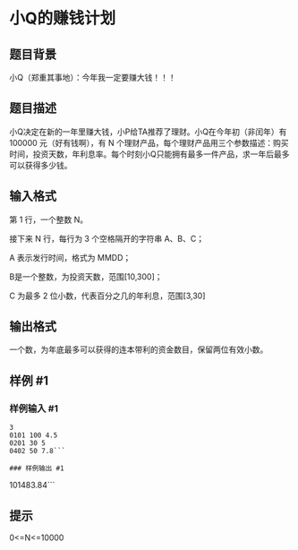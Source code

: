 # 小Q的赚钱计划

## 题目背景

小Q（郑重其事地）：今年我一定要赚大钱！！！


## 题目描述

小Q决定在新的一年里赚大钱，小P给TA推荐了理财。小Q在今年初（非闰年）有 100000 元（好有钱啊），有 N 个理财产品，每个理财产品用三个参数描述：购买时间，投资天数，年利息率。每个时刻小Q只能拥有最多一件产品，求一年后最多可以获得多少钱。


## 输入格式

第 1 行，一个整数 N。

接下来 N 行，每行为 3 个空格隔开的字符串 A、B、C；

A 表示发行时间，格式为 MMDD；

B是一个整数，为投资天数，范围[10,300]；

C 为最多 2 位小数，代表百分之几的年利息，范围[3,30]


## 输出格式

一个数，为年底最多可以获得的连本带利的资金数目，保留两位有效小数。


## 样例 #1

### 样例输入 #1
```
3
0101 100 4.5
0201 30 5
0402 50 7.8```

### 样例输出 #1

```
101483.84```

## 提示

0<=N<=10000

